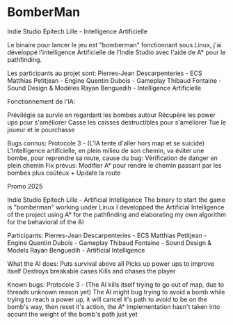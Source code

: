 # BomberMan
Indie Studio Epitech Lille - Intelligence Artificielle

Le binaire pour lancer le jeu est "bomberman" fonctionnant sous Linux, j'ai développé l'intelligence Artificielle de l'Indie Studio avec l'aide de A* pour le pathfinding.

Les participants au projet sont:
Pierres-Jean Descarpenteries - ECS
Matthias Petitjean - Engine
Quentin Dubois - Gameplay
Thibaud Fontaine - Sound Design & Modèles
Rayan Benguedih - Intelligence Artificielle


Fonctionnement de l'IA:

Prévilégie sa survie en regardant les bombes autour
Récupère les power ups pour s'améliorer
Casse les caisses destructibles pour s'améliorer
Tue le joueur et le pourchasse



Bugs connus:
Protocole 3 - (L'IA tente d'aller hors map et se suicide)
L'Intelligence artificielle, en plein milieu de son chemin, va éviter une bombe, pour reprendre sa route, cause du bug: Vérification de danger en plein chemin
Fix prévus: Modifier A* pour rendre le chemin passant par les bombes plus coûteux + Update la route

Promo 2025


Indie Studio Epitech Lille - Artificial Intelligence
The binary to start the game is "bomberman" working under Linux I developped the Artificial Intelligence of the project using A* for the pathfinding and elaborating my own algorithm for the behavioral of the AI 

Participants:
Pierres-Jean Descarpenteries - ECS
Matthias Petitjean - Engine
Quentin Dubois - Gameplay
Thibaud Fontaine - Sound Design & Models
Rayan Benguedih - Artificial Intelligence

What the AI does:
Puts survival above all
Picks up power ups to improve itself
Destroys breakable cases
Kills and chases the player

Known bugs:
Protocole 3 - (The AI kills itself trying to go out of map, due to threads unknown reason yet)
The AI might bug trying to avoid a bomb while trying to reach a power up, it will cancel it's path to avoid to be on the bomb's way, then reset it's action, the A* implementation hasn't taken into acount the weight of the bomb's path just yet

